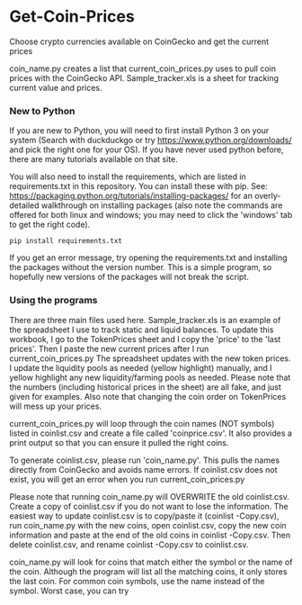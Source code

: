 # Get-Coin-Prices
Choose crypto currencies available on CoinGecko and get the current prices


coin_name.py creates a list that current_coin_prices.py uses to pull coin prices with the CoinGecko API. Sample_tracker.xls is a sheet for tracking current value and prices.

### New to Python

If you are new to Python, you will need to first install Python 3 on your system (Search with duckduckgo or try https://www.python.org/downloads/ and pick the right one for your OS). If you have never used python before, there are many tutorials available on that site.

You will also need to install the requirements, which are listed in requirements.txt in this repository. You can install these with pip. See: https://packaging.python.org/tutorials/installing-packages/ for an overly-detailed walkthrough on installing packages (also note the commands are offered for both linux and windows; you may need to click the 'windows' tab to get the right code).

```pip install requirements.txt```

If you get an error message, try opening the requirements.txt and installing the packages without the version number. This is a simple program, so hopefully new versions of the packages will not break the script.


### Using the programs

There are three main files used here. Sample_tracker.xls is an example of the spreadsheet I use to track static and liquid balances. To update this workbook, I go to the TokenPrices sheet and I copy the 'price' to the 'last prices'. Then I paste the new current prices after I run current_coin_prices.py The spreadsheet updates with the new token prices. I update the liquidity pools as needed (yellow highlight) manually, and I yellow highlight any new liquidity/farming pools as needed. Please note that the numbers (including historical prices in the sheet) are all fake, and just given for examples. Also note that changing the coin order on TokenPrices will mess up your prices.

current_coin_prices.py will loop through the coin names (NOT symbols) listed in coinlist.csv and create a file called 'coinprice.csv'. It also provides a print output so that you can ensure it pulled the right coins. 

To generate coinlist.csv, please run 'coin_name.py'. This pulls the names directly from CoinGecko and avoids name errors. If coinlist.csv does not exist, you will get an error when you run current_coin_prices.py 

Please note that running coin_name.py will OVERWRITE the old coinlist.csv. Create a copy of coinlist.csv if you do not want to lose the information. The easiest way to update coinlist.csv is to copy/paste it (coinlist -Copy.csv), run coin_name.py with the new coins, open coinlist.csv, copy the new coin information and paste at the end of the old coins in coinlist -Copy.csv. Then delete coinlist.csv, and rename coinlist -Copy.csv to coinlist.csv.

coin_name.py will look for coins that match either the symbol or the name of the coin. Although the program will list all the matching coins, it only stores the last coin. For common coin symbols, use the name instead of the symbol. Worst case, you can try 
